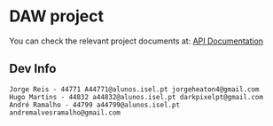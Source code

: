 # DAW project

You can check the relevant project documents at:
[API Documentation](./docs/APIdoc.md)

## Dev Info
```
Jorge Reis - 44771 A44771@alunos.isel.pt jorgeheaton4@gmail.com
Hugo Martins - 44832 a44832@alunos.isel.pt darkpixelpt@gmail.com
André Ramalho - 44799 a44799@alunos.isel.pt andremalvesramalho@gmail.com
```
